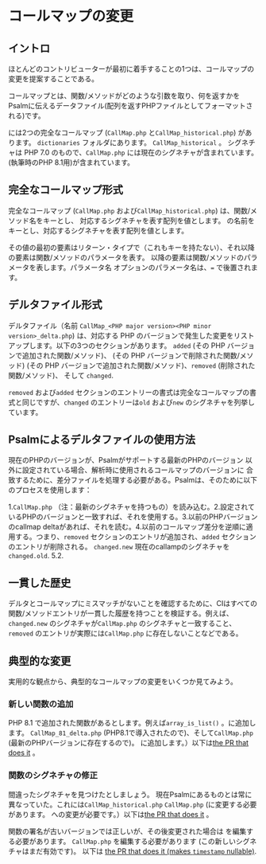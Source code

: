 # コールマップの変更

## イントロ

ほとんどのコントリビューターが最初に着手することの1つは、コールマップの 変更を提案することである。

コールマップとは、関数/メソッドがどのような引数を取り、何を返すかをPsalmに伝えるデータファイル(配列を返すPHPファイルとしてフォーマットされる)です。

には2つの完全なコールマップ (`CallMap.php` と`CallMap_historical.php`) があります。
`dictionaries` フォルダにあります。
`CallMap_historical` 。
シグネチャは PHP 7.0 のもので、`CallMap.php` には現在のシグネチャが含まれています。
(執筆時のPHP 8.1用)が含まれています。

## 完全なコールマップ形式

完全なコールマップ (`CallMap.php` および`CallMap_historical.php`) は、関数/メソッド名をキーとし、 対応するシグネチャを表す配列を値とします。
の名前をキーとし、対応するシグネチャを表す配列を値とします。

その値の最初の要素はリターン・タイプで（これもキーを持たない）、それ以降の要素は関数/メソッドのパラメータを表す。
以降の要素は関数/メソッドのパラメータを表します。パラメータ名
オプションのパラメータ名は、`=` で後置されます。

## デルタファイル形式

デルタファイル（名前 `CallMap_<PHP major version><PHP minor version>_delta.php`)
は、対応する PHP のバージョンで発生した変更をリストアップします。以下の3つのセクションがあります。
`added` (その PHP バージョンで追加された関数/メソッド)、 (その PHP バージョンで削除された関数/メソッド)
(その PHP バージョンで追加された関数/メソッド)、`removed` (削除された関数/メソッド)、 そして
`changed`.

`removed` および`added` セクションのエントリーの書式は完全なコールマップの書式と同じですが、`changed` のエントリーは`old` および`new` のシグネチャを列挙しています。

## Psalmによるデルタファイルの使用方法

現在のPHPのバージョンが、Psalmがサポートする最新のPHPのバージョン 以外に設定されている場合、解析時に使用されるコールマップのバージョンに 合致するために、差分ファイルを処理する必要がある。Psalmは、そのために以下のプロセスを使用します：

1.`CallMap.php` （注：最新のシグネチャを持つもの）を読み込む。2.設定されているPHPのバージョンと一致すれば、それを使用する。3.以前のPHPバージョンのcallmap deltaがあれば、それを読む。4.以前のコールマップ差分を逆順に適用する。つまり、`removed` セクションのエントリが追加され、`added` セクションのエントリが削除される。
   `changed.new` 現在のcallampのシグネチャを
  `changed.old`.
5.2.

## 一貫した歴史

デルタとコールマップにミスマッチがないことを確認するために、CIはすべての関数/メソッドエントリが一貫した履歴を持つことを検証する。例えば、`changed.new` のシグネチャが`CallMap.php` のシグネチャと一致すること、`removed` のエントリが実際には`CallMap.php` に存在しないことなどである。

## 典型的な変更

実用的な観点から、典型的なコールマップの変更をいくつか見てみよう。

### 新しい関数の追加

PHP 8.1 で追加された関数があるとします。例えば`array_is_list()` 。に追加します。
`CallMap_81_delta.php` (PHP8.1で導入されたので)、そして`CallMap.php` (最新のPHPバージョンに存在するので)。
に追加します。）以下は[the PR that does it](https://github.com/vimeo/psalm/pull/6398/files) 。

### 関数のシグネチャの修正

間違ったシグネチャを見つけたとしましょう。
現在Psalmにあるものとは常に異なっていた。これには`CallMap_historical.php`
`CallMap.php` (に変更する必要があります。
への変更が必要です。）以下は[the PR that does it](https://github.com/vimeo/psalm/pull/6359/files) 。

関数の署名が古いバージョンでは正しいが、その後変更された場合は
を編集する必要があります。
`CallMap.php` を編集する必要があります (この新しいシグネチャはまだ有効です)。  以下は
[the PR that does it (makes `timestamp` nullable)](https://github.com/vimeo/psalm/pull/6244/files).
